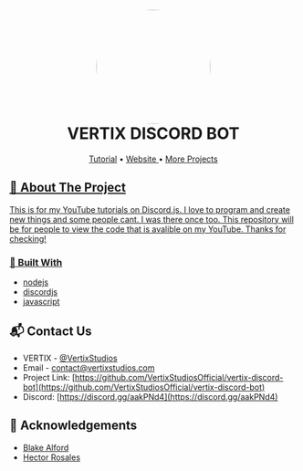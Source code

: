 <h1 align="center" style="position: relative;">
    <img width="200" style="border-radius: 50%;" src="./assets/Transparent/vertix-transparent-large.png"/><br>
    VERTIX DISCORD BOT
</h1>

<p align="center">
    <a href="https://github.com/ZeekzCantCode/vertix-discord-bot/blob/main/LICENSE">Tutorial</a> •
    <a href="https://vertixstudios.com"> Website </a> •
    <a href="https://github.com/ZeekzCantCode"> More Projects
</p>
  
<!-- ABOUT THE PROJECT -->
## 📜 About The Project

This is for my YouTube tutorials on Discord.js. I love to program and create new things and some people cant. I was there once too. This repository will be for people to view the code that is avalible on my YouTube. Thanks for checking!


### 📝 Built With

* [nodejs](https://nodejs.org)
* [discordjs](https://discord.js.org)
* [javascript](https://js.org)

<!-- CONTACT -->
## 📬 Contact Us

- VERTIX - [@VertixStudios](https://twitter.com/vertixstudios)  
- Email - [contact@vertixstudios.com](https://vertixstudios.com/about)
- Project Link: [https://github.com/VertixStudiosOfficial/vertix-discord-bot](https://github.com/VertixStudiosOfficial/vertix-discord-bot)
- Discord: [https://discord.gg/aakPNd4](https://discord.gg/aakPNd4) 

<!-- ACKNOWLEDGEMENTS -->
## 💖 Acknowledgements

* [Blake Alford](https://github.com/blakealford)
* [Hector Rosales](https://github.com/zeekzcantcode)


